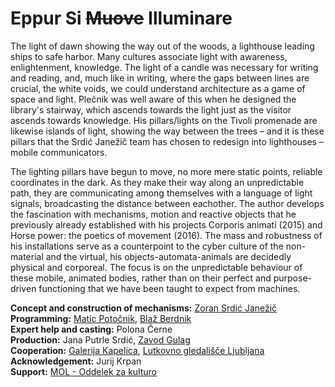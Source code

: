 # Eppur Si ~~Muove~~ Illuminare

The light of dawn showing the way out of the woods, a lighthouse leading ships to safe harbor. Many cultures associate light with awareness, enlightenment, knowledge. The light of a candle was necessary for writing and reading, and, much like in writing, where the gaps between lines are crucial, the white voids, we could understand architecture as a game of space and light. Plečnik was well aware of this when he designed the library's stairway, which ascends towards the light just as the visitor ascends towards knowledge. His pillars/lights on the Tivoli promenade are likewise islands of light, showing the way between the trees – and it is these pillars that the Srdić Janežič team has chosen to redesign into lighthouses – mobile communicators. 

The lighting pillars have begun to move, no more mere static points, reliable coordinates in the dark. As they make their way along an unpredictable path, they are communicating among themselves with a language of light signals, broadcasting the distance between eachother. The author develops the fascination with mechanisms, motion and reactive objects that he previously already established with his projects Corporis animati (2015) and Horse power: the poetics of movement (2016). The mass and robustness of his installations serve as a counterpoint to the cyber culture of the non-material and the virtual, his objects-automata-animals are decidedly physical and corporeal. The focus is on the unpredictable behaviour of these mobile, animated bodies, rather than on their perfect and purpose-driven functioning that we have been taught to expect from machines.


**Concept and construction of mechanisms:** [Zoran Srdić Janežič](http://zsj.si/)  
**Programming:** [Matic Potočnik](https://hairyfotr.psywerx.org), [Blaž Berdnik](https://github.com/razee)  
**Expert help and casting:** Polona Černe  
**Production:** Jana Putrle Srdić, [Zavod Gulag](http://gulag.si/)  
**Cooperation:** [Galerija Kapelica](http://www.kapelica.org/), [Lutkovno gledališče Ljubljana](http://www.lgl.si/en)  
**Acknowledgement:** Jurij Krpan  
**Support:** [MOL - Oddelek za kulturo](https://www.ljubljana.si/en/municipality/mol-city-administration/departments/department-for-culture/)
